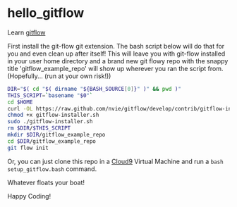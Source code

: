 # hello_gitflow

Learn [gitflow](https://github.com/nvie/gitflow)

First install the git-flow git extension. The bash script below will do that for you and even clean up after itself! This will leave you with git-flow installed in your user home directory and a brand new git flowy repo with the snappy title 'gitflow_example_repo' will show up wherever you ran the script from. (Hopefully... (run at your own risk!))

```bash
DIR="$( cd "$( dirname "${BASH_SOURCE[0]}" )" && pwd )"
THIS_SCRIPT=`basename "$0"`
cd $HOME
curl -OL https://raw.github.com/nvie/gitflow/develop/contrib/gitflow-installer.sh
chmod +x gitflow-installer.sh
sudo ./gitflow-installer.sh
rm $DIR/$THIS_SCRIPT
mkdir $DIR/gitflow_example_repo
cd $DIR/gitflow_example_repo
git flow init
```

Or, you can just clone this repo in a [Cloud9](https://ide.c9.io) Virtual Machine and run a `bash setup_gitflow.bash` command. 

Whatever floats your boat!

Happy Coding!
